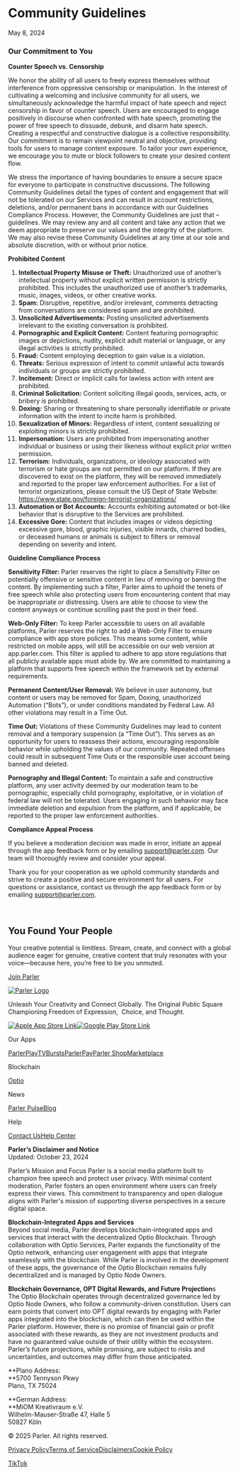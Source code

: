 Community Guidelines
====================

May 8, 2024  

### Our Commitment to You

**Counter Speech vs. Censorship**

We honor the ability of all users to freely express themselves without interference from oppressive censorship or manipulation.  In the interest of cultivating a welcoming and inclusive community for all users, we simultaneously acknowledge the harmful impact of hate speech and reject censorship in favor of counter speech. Users are encouraged to engage positively in discourse when confronted with hate speech, promoting the power of free speech to dissuade, debunk, and disarm hate speech. Creating a respectful and constructive dialogue is a collective responsibility.  
Our commitment is to remain viewpoint neutral and objective, providing tools for users to manage content exposure. To tailor your own experience, we encourage you to mute or block followers to create your desired content flow.

We stress the importance of having boundaries to ensure a secure space for everyone to participate in constructive discussions. The following Community Guidelines detail the types of content and engagement that will not be tolerated on our Services and can result in account restrictions, deletions, and/or permanent bans in accordance with our Guidelines Compliance Process. However, the Community Guidelines are just that – guidelines. We may review any and all content and take any action that we deem appropriate to preserve our values and the integrity of the platform. We may also revise these Community Guidelines at any time at our sole and absolute discretion, with or without prior notice.

**Prohibited Content**

1. **Intellectual Property Misuse or Theft:** Unauthorized use of another’s intellectual property without explicit written permission is strictly prohibited. This includes the unauthorized use of another’s trademarks, music, images, videos, or other creative works.
2. **Spam:** Disruptive, repetitive, and/or irrelevant, comments detracting from conversations are considered spam and are prohibited.
3. **Unsolicited Advertisements:** Posting unsolicited advertisements irrelevant to the existing conversation is prohibited.
4. **Pornographic and Explicit Content:** Content featuring pornographic images or depictions, nudity, explicit adult material or language, or any illegal activities is strictly prohibited.
5. **Fraud:** Content employing deception to gain value is a violation.
6. **Threats:** Serious expression of intent to commit unlawful acts towards individuals or groups are strictly prohibited.
7. **Incitement:** Direct or implicit calls for lawless action with intent are prohibited.
8. **Criminal Solicitation:** Content soliciting illegal goods, services, acts, or bribery is prohibited.
9. **Doxing:** Sharing or threatening to share personally identifiable or private information with the intent to incite harm is prohibited.
10. **Sexualization of Minors:** Regardless of intent, content sexualizing or exploiting minors is strictly prohibited.
11. **Impersonation:** Users are prohibited from impersonating another individual or business or using their likeness without explicit prior written permission.
12. **Terrorism:** Individuals, organizations, or ideology associated with terrorism or hate groups are not permitted on our platform. If they are discovered to exist on the platform, they will be removed immediately and reported to the proper law enforcement authorities. For a list of terrorist organizations, please consult the US Dept of State Website: https://www.state.gov/foreign-terrorist-organizations/
13. **Automation or Bot Accounts:** Accounts exhibiting automated or bot-like behavior that is disruptive to the Services are prohibited.
14. **Excessive Gore:** Content that includes images or videos depicting excessive gore, blood, graphic injuries, visible innards, charred bodies, or deceased humans or animals is subject to filters or removal depending on severity and intent.

**Guideline Compliance Process**

**Sensitivity Filter:** Parler reserves the right to place a Sensitivity Filter on potentially offensive or sensitive content in lieu of removing or banning the content. By implementing such a filter, Parler aims to uphold the tenets of free speech while also protecting users from encountering content that may be inappropriate or distressing. Users are able to choose to view the content anyways or continue scrolling past the post in their feed.

**Web-Only Filter:** To keep Parler accessible to users on all available platforms, Parler reserves the right to add a Web-Only Filter to ensure compliance with app store policies. This means some content, while restricted on mobile apps, will still be accessible on our web version at app.parler.com. This filter is applied to adhere to app store regulations that all publicly available apps must abide by. We are committed to maintaining a platform that supports free speech within the framework set by external requirements.

**Permanent Content/User Removal:** We believe in user autonomy, but content or users may be removed for Spam, Doxing, unauthorized Automation (“Bots”), or under conditions mandated by Federal Law. All other violations may result in a Time Out.

**Time Out:** Violations of these Community Guidelines may lead to content removal and a temporary suspension (a “Time Out”). This serves as an opportunity for users to reassess their actions, encouraging responsible behavior while upholding the values of our community. Repeated offenses could result in subsequent Time Outs or the responsible user account being banned and deleted.

**Pornography and Illegal Content:** To maintain a safe and constructive platform, any user activity deemed by our moderation team to be pornographic, especially child pornography, exploitative, or in violation of federal law will not be tolerated. Users engaging in such behavior may face immediate deletion and expulsion from the platform, and if applicable, be reported to the proper law enforcement authorities.

**Compliance Appeal Process**

If you believe a moderation decision was made in error, initiate an appeal through the app feedback form or by emailing [support@parler.com](mailto:support@parler.com). Our team will thoroughly review and consider your appeal.

Thank you for your cooperation as we uphold community standards and strive to create a positive and secure environment for all users. For questions or assistance, contact us through the app feedback form or by emailing [support@parler.com](mailto:support@parler.com).

‍

You Found Your People
---------------------

Your creative potential is limitless. Stream, create, and connect with a global audience eager for genuine, creative content that truly resonates with your voice—because here, you’re free to be you unmuted.

[Join Parler](https://app.parler.com/)

[![Parler Logo](https://cdn.prod.website-files.com/670ed2f8172fef394ed82b52/670ee46b85bb2e2f6fc2ce86_Parler%20-%20White.svg)](https://parler.com/)

Unleash Your Creativity and Connect Globally. The Original Public Square Championing Freedom of Expression,  Choice, and Thought.

[![Apple App Store Link](https://cdn.prod.website-files.com/670ed2f8172fef394ed82b52/670ed2f8172fef394ed82bfd_AppStore.svg)](https://apps.apple.com/us/app/parler/id1402727988)[![Google Play Store Link](https://cdn.prod.website-files.com/670ed2f8172fef394ed82b52/670ed2f8172fef394ed82bfe_GooglePlay.svg)](https://play.google.com/store/apps/details?id=com.parler.parler&hl=en_US)

Our Apps

[Parler](https://parler.com/parler)[PlayTV](https://parler.com/playtv)[Bursts](https://parler.com/bursts)[ParlerPay](https://parler.com/parler-pay)[Parler Shop](https://marketplace.parler.com/)[Marketplace](#)

Blockchain

[Optio](https://optio.community/)

News

[Parler Pulse](https://parlerpulse.com/)[Blog](https://parler.com/blog)

Help

[Contact Us](https://parler.com/contact-us)[Help Center](https://help.parler.com/hc/90853520)

**Parler’s Disclaimer and Notice**  
Updated: October 23, 2024  
  
Parler’s Mission and Focus Parler is a social media platform built to champion free speech and protect user privacy. With minimal content moderation, Parler fosters an open environment where users can freely express their views. This commitment to transparency and open dialogue aligns with Parler's mission of supporting diverse perspectives in a secure digital space.  
  
**Blockchain-Integrated Apps and Services**  
Beyond social media, Parler develops blockchain-integrated apps and services that interact with the decentralized Optio Blockchain. Through collaboration with Optio Services, Parler expands the functionality of the Optio network, enhancing user engagement with apps that integrate seamlessly with the blockchain. While Parler is involved in the development of these apps, the governance of the Optio Blockchain remains fully decentralized and is managed by Optio Node Owners.  
  
**Blockchain Governance, OPT Digital Rewards, and Future Projection**s  
The Optio Blockchain operates through decentralized governance led by Optio Node Owners, who follow a community-driven constitution. Users can earn points that convert into OPT digital rewards by engaging with Parler apps integrated into the blockchain, which can then be used within the Parler platform. However, there is no promise of financial gain or profit associated with these rewards, as they are not investment products and have no guaranteed value outside of their utility within the ecosystem. Parler’s future projections, while promising, are subject to risks and uncertainties, and outcomes may differ from those anticipated.

**Plano Address:  
**5700 Tennyson Pkwy  
Plano, TX 75024

**German Address:  
**MiOM Kreativraum e.V.  
Wilhelm-Mauser-Straße 47, Halle 5  
50827 Köln

© 2025 Parler. All rights reserved.

[Privacy Policy](https://parler.com/privacy-policy)[Terms of Service](https://parler.com/terms-of-service)[Disclaimers](https://parler.com/disclaimers)[Cookie Policy](https://parler.com/cookie-policy)

[](https://app.parler.com/parler)[](https://playtv.parler.com/)[](https://www.facebook.com/ParlerMedia)[TikTok](https://www.tiktok.com/@getparler?_t=ZT-8tRfN9teBVm&_r=1)[](https://www.instagram.com/getparler)[](https://x.com/getparlerapp)